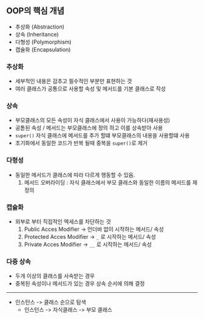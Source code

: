 ## OOP의 핵심 개념 
- 추상화 (Abstraction)
- 상속 (Inheritance)
- 다형성 (Polymorphism)
- 캡슐화 (Encapsulation)

### 추상화
- 세부적인 내용은 감추고 필수적인 부분만 표현하는 것
- 여러 클래스가 공통으로 사용할 속성 및 메서드를 기본 클래스로 작성

### 상속
- 부모클래스의 모든 속성이 자식 클래스에서 사용이 가능하다(재사용성)
- 공톧된 속성 / 메서드는 부모클래스에 정의 하고  이를 상속받아 사용
- `super()` 자식 클래스에 메서드를 추가 할떄 부모클래스의 내용을 사용할떄 사용
- 초기화에서 동일한 코드가 반복 될때 중복을 `super()`로 제거

### 다형성
- 동일한 메서드가 클래스에 따라 다르게 행동할 수 있음.
  1. 메서드 오버라이딩 : 자식 클래스에서 부모 클래스와 동일한 이름의 메서드를 재정의

### 캡슐화 
- 외부로 부터 직접적인 엑세스를 차단하는 것
  1. Public Acces Modifier -> 언더바 없이 시작하는 메서드/ 속성
  2. Protected Acces Modifier -> `_` 로 시작하는 메서드/ 속성
  3. Private Acces Modifier -> `__` 로 시작하는 메서드/ 속성

### 다중 상속
- 두개 이상의 클래스를 사속받는 경우
- 중복된 속성이나 메서드가 있는 경우 상속 순서에 의해 결정
---
- 인스턴스 -> 클래스 순으로 탐색
  - 인스턴스 -> 자식클래스 -> 부모 클래스